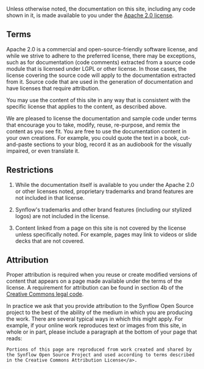 Unless otherwise noted, the documentation on this site, including any code shown in it, is made available to you under the [Apache 2.0 license](http://www.apache.org/licenses/LICENSE-2.0).

## Terms
Apache 2.0 is a commercial and open-source-friendly software license, and while we strive to adhere to the preferred license, there may be exceptions, such as for documentation (code comments) extracted from a source code module that is licensed under LGPL or other license. In those cases, the license covering the source code will apply to the documentation extracted from it. Source code that are used in the generation of documentation and have licenses that require attribution.

You may use the content of this site in any way that is consistent with the specific license that applies to the content, as described above.

We are pleased to license the documentation and sample code under terms that encourage you to take, modify, reuse, re-purpose, and remix the content as you see fit. You are free to use the documentation content in your own creations. For example, you could quote the text in a book, cut-and-paste sections to your blog, record it as an audiobook for the visually impaired, or even translate it.


## Restrictions

1. While the documentation itself is available to you under the Apache 2.0 or other licenses noted, proprietary trademarks and brand features are not included in that license.

2. Synflow's trademarks and other brand features (including our stylized logos) are not included in the license.

3. Content linked from a page on this site is not covered by the license unless specifically noted. For example, pages may link to videos or slide decks that are not covered.


## Attribution

Proper attribution is required when you reuse or create modified versions of content that appears on a page made available under the terms of the license. A requirement for attribution can be found in section 4b of the [Creative Commons legal code](http://creativecommons.org/licenses/by/2.5/legalcode).

 In practice we ask that you provide attribution to the Synflow Open Source project to the best of the ability of the medium in which you are producing the work. There are several typical ways in which this might apply. For example, if your online work reproduces text or images from this site, in whole or in part, please include a paragraph at the bottom of your page that reads:
```
Portions of this page are reproduced from work created and shared by the Synflow Open Source Project and used according to terms described in the Creative Commons Attribution License</a>.
```
